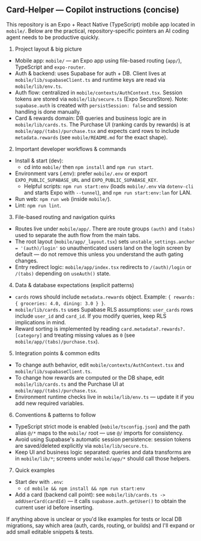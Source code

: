 ## Card-Helper — Copilot instructions (concise)

This repository is an Expo + React Native (TypeScript) mobile app located in `mobile/`.
Below are the practical, repository-specific pointers an AI coding agent needs to be productive quickly.

1) Project layout & big picture
 - Mobile app: `mobile/` — an Expo app using file-based routing (`app/`), TypeScript and `expo-router`.
 - Auth & backend: uses Supabase for auth + DB. Client lives at `mobile/lib/supabaseClient.ts` and runtime keys are read via `mobile/lib/env.ts`.
 - Auth flow: centralized in `mobile/contexts/AuthContext.tsx`. Session tokens are stored via `mobile/lib/secure.ts` (Expo SecureStore). Note: `supabase.auth` is created with `persistSession: false` and session handling is done manually.
 - Card & rewards domain: DB queries and business logic are in `mobile/lib/cards.ts`. The Purchase UI (ranking cards by rewards) is at `mobile/app/(tabs)/purchase.tsx` and expects card rows to include `metadata.rewards` (see `mobile/README.md` for the exact shape).

2) Important developer workflows & commands
 - Install & start (dev):
   - cd into `mobile/` then `npm install` and `npm run start`.
 - Environment vars (.env): prefer `mobile/.env` or export `EXPO_PUBLIC_SUPABASE_URL` and `EXPO_PUBLIC_SUPABASE_KEY`.
   - Helpful scripts: `npm run start:env` (loads `mobile/.env` via `dotenv-cli` and starts Expo with `--tunnel`), and `npm run start:env:lan` for LAN.
 - Run web: `npm run web` (inside `mobile/`).
 - Lint: `npm run lint`.

3) File-based routing and navigation quirks
 - Routes live under `mobile/app/`. There are route groups `(auth)` and `(tabs)` used to separate the auth flow from the main tabs.
 - The root layout (`mobile/app/_layout.tsx`) sets `unstable_settings.anchor = '(auth)/login'` so unauthenticated users land on the login screen by default — do not remove this unless you understand the auth gating changes.
 - Entry redirect logic: `mobile/app/index.tsx` redirects to `/(auth)/login` or `/(tabs)` depending on `useAuth()` state.

4) Data & database expectations (explicit patterns)
 - `cards` rows should include `metadata.rewards` object. Example: `{ rewards: { groceries: 4.0, dining: 3.0 } }`.
 - `mobile/lib/cards.ts` uses Supabase RLS assumptions: `user_cards` rows include `user_id` and `card_id`. If you modify queries, keep RLS implications in mind.
 - Reward sorting is implemented by reading `card.metadata?.rewards?.[category]` and treating missing values as `0` (see `mobile/app/(tabs)/purchase.tsx`).

5) Integration points & common edits
 - To change auth behavior, edit `mobile/contexts/AuthContext.tsx` and `mobile/lib/supabaseClient.ts`.
 - To change how rewards are computed or the DB shape, edit `mobile/lib/cards.ts` and the Purchase UI at `mobile/app/(tabs)/purchase.tsx`.
 - Environment runtime checks live in `mobile/lib/env.ts` — update it if you add new required variables.

6) Conventions & patterns to follow
 - TypeScript strict mode is enabled (`mobile/tsconfig.json`) and the path alias `@/*` maps to the `mobile/` root — use `@/` imports for consistency.
 - Avoid using Supabase's automatic session persistence: session tokens are saved/deleted explicitly via `mobile/lib/secure.ts`.
 - Keep UI and business logic separated: queries and data transforms are in `mobile/lib/*`; screens under `mobile/app/*` should call those helpers.

7) Quick examples
 - Start dev with `.env`:
   - `cd mobile && npm install && npm run start:env`
 - Add a card (backend call point): see `mobile/lib/cards.ts -> addUserCard(cardId)` — it calls `supabase.auth.getUser()` to obtain the current user id before inserting.

If anything above is unclear or you'd like examples for tests or local DB migrations, say which area (auth, cards, routing, or builds) and I'll expand or add small editable snippets & tests.

